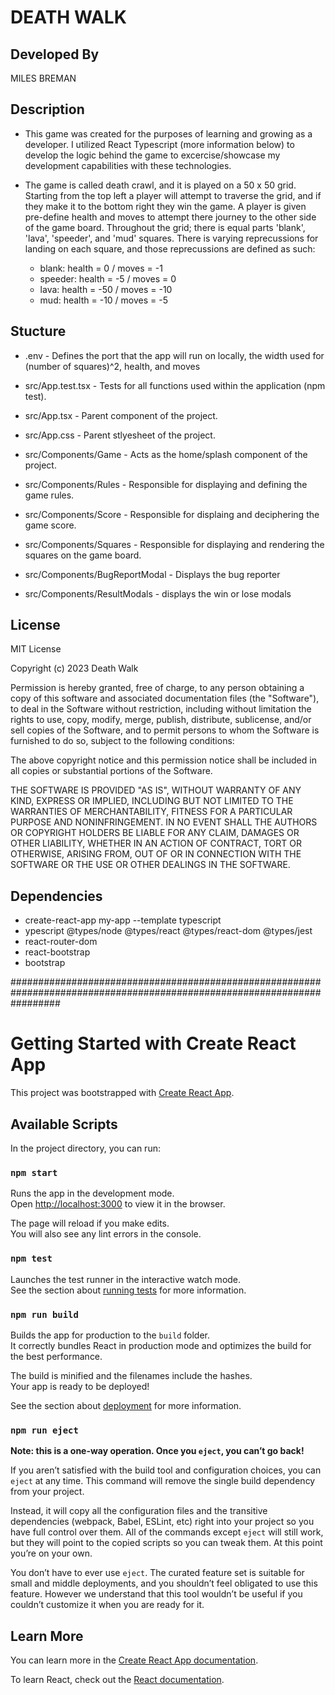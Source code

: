 # DEATH WALK

## Developed By

MILES BREMAN

## Description

- This game was created for the purposes of learning and growing as a developer. I utilized React Typescript (more information below) to develop the logic behind the game to excercise/showcase my development capabilities with these technologies. 

- The game is called death crawl, and it is played on a 50 x 50 grid. Starting from the top left a player will attempt to traverse the grid, and if they make it to the bottom right they win the game. A player is given pre-define health and moves to attempt there journey to the other side of the game board. Throughout the grid; there is equal parts 'blank', 'lava', 'speeder', and 'mud' squares. There is varying reprecussions for landing on each square, and those reprecussions are defined as such: 

    * blank: health = 0 / moves = -1
    * speeder: health = -5 / moves = 0
    * lava: health = -50 / moves = -10
    * mud: health = -10 / moves = -5

## Stucture

- .env - Defines the port that the app will run on locally, the width used for (number of squares)^2, health, and moves 

- src/App.test.tsx - Tests for all functions used within the application (npm test).

- src/App.tsx - Parent component of the project.

- src/App.css - Parent stlyesheet of the project.

- src/Components/Game - Acts as the home/splash component of the project.

- src/Components/Rules - Responsible for displaying and defining the game rules.

- src/Components/Score - Responsible for displaing and deciphering the game score.

- src/Components/Squares - Responsible for displaying and rendering the squares on the game board.

- src/Components/BugReportModal - Displays the bug reporter

- src/Components/ResultModals - displays the win or lose modals

## License

MIT License

Copyright (c) 2023 Death Walk

Permission is hereby granted, free of charge, to any person obtaining a copy
of this software and associated documentation files (the "Software"), to deal
in the Software without restriction, including without limitation the rights
to use, copy, modify, merge, publish, distribute, sublicense, and/or sell
copies of the Software, and to permit persons to whom the Software is
furnished to do so, subject to the following conditions:

The above copyright notice and this permission notice shall be included in all
copies or substantial portions of the Software.

THE SOFTWARE IS PROVIDED "AS IS", WITHOUT WARRANTY OF ANY KIND, EXPRESS OR
IMPLIED, INCLUDING BUT NOT LIMITED TO THE WARRANTIES OF MERCHANTABILITY,
FITNESS FOR A PARTICULAR PURPOSE AND NONINFRINGEMENT. IN NO EVENT SHALL THE
AUTHORS OR COPYRIGHT HOLDERS BE LIABLE FOR ANY CLAIM, DAMAGES OR OTHER
LIABILITY, WHETHER IN AN ACTION OF CONTRACT, TORT OR OTHERWISE, ARISING FROM,
OUT OF OR IN CONNECTION WITH THE SOFTWARE OR THE USE OR OTHER DEALINGS IN THE
SOFTWARE.

## Dependencies 

- create-react-app my-app --template typescript
- ypescript @types/node @types/react @types/react-dom @types/jest
- react-router-dom
- react-bootstrap
- bootstrap

#########################################################################################################################

# Getting Started with Create React App

This project was bootstrapped with [Create React App](https://github.com/facebook/create-react-app).

## Available Scripts

In the project directory, you can run:

### `npm start`

Runs the app in the development mode.\
Open [http://localhost:3000](http://localhost:3000) to view it in the browser.

The page will reload if you make edits.\
You will also see any lint errors in the console.

### `npm test`

Launches the test runner in the interactive watch mode.\
See the section about [running tests](https://facebook.github.io/create-react-app/docs/running-tests) for more information.

### `npm run build`

Builds the app for production to the `build` folder.\
It correctly bundles React in production mode and optimizes the build for the best performance.

The build is minified and the filenames include the hashes.\
Your app is ready to be deployed!

See the section about [deployment](https://facebook.github.io/create-react-app/docs/deployment) for more information.

### `npm run eject`

**Note: this is a one-way operation. Once you `eject`, you can’t go back!**

If you aren’t satisfied with the build tool and configuration choices, you can `eject` at any time. This command will remove the single build dependency from your project.

Instead, it will copy all the configuration files and the transitive dependencies (webpack, Babel, ESLint, etc) right into your project so you have full control over them. All of the commands except `eject` will still work, but they will point to the copied scripts so you can tweak them. At this point you’re on your own.

You don’t have to ever use `eject`. The curated feature set is suitable for small and middle deployments, and you shouldn’t feel obligated to use this feature. However we understand that this tool wouldn’t be useful if you couldn’t customize it when you are ready for it.

## Learn More

You can learn more in the [Create React App documentation](https://facebook.github.io/create-react-app/docs/getting-started).

To learn React, check out the [React documentation](https://reactjs.org/).
